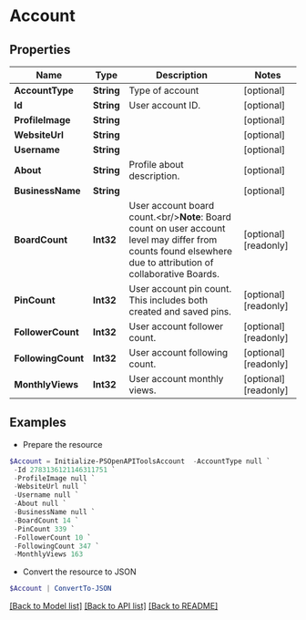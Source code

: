 # Account
## Properties

Name | Type | Description | Notes
------------ | ------------- | ------------- | -------------
**AccountType** | **String** | Type of account | [optional] 
**Id** | **String** | User account ID. | [optional] 
**ProfileImage** | **String** |  | [optional] 
**WebsiteUrl** | **String** |  | [optional] 
**Username** | **String** |  | [optional] 
**About** | **String** | Profile about description. | [optional] 
**BusinessName** | **String** |  | [optional] 
**BoardCount** | **Int32** | User account board count.&lt;br/&gt;**Note**: Board count on user account level may differ from counts found elsewhere due to attribution of collaborative Boards. | [optional] [readonly] 
**PinCount** | **Int32** | User account pin count. This includes both created and saved pins. | [optional] [readonly] 
**FollowerCount** | **Int32** | User account follower count. | [optional] [readonly] 
**FollowingCount** | **Int32** | User account following count. | [optional] [readonly] 
**MonthlyViews** | **Int32** | User account monthly views. | [optional] [readonly] 

## Examples

- Prepare the resource
```powershell
$Account = Initialize-PSOpenAPIToolsAccount  -AccountType null `
 -Id 2783136121146311751 `
 -ProfileImage null `
 -WebsiteUrl null `
 -Username null `
 -About null `
 -BusinessName null `
 -BoardCount 14 `
 -PinCount 339 `
 -FollowerCount 10 `
 -FollowingCount 347 `
 -MonthlyViews 163
```

- Convert the resource to JSON
```powershell
$Account | ConvertTo-JSON
```

[[Back to Model list]](../README.md#documentation-for-models) [[Back to API list]](../README.md#documentation-for-api-endpoints) [[Back to README]](../README.md)

